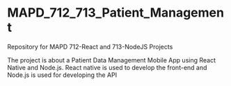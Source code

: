 # MAPD_712_713_Patient_Management
Repository for MAPD 712-React and 713-NodeJS Projects

The project is about a Patient Data Management Mobile App using React Native and Node.js. React native is used to develop the front-end and Node.js is used for developing the API

